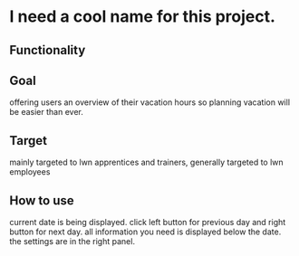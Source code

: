 # I need a cool name for this project.

## Functionality

## Goal
offering users an overview of their vacation hours so planning vacation will be easier than ever.

## Target
mainly targeted to lwn apprentices and trainers, 
generally targeted to lwn employees

## How to use
current date is being displayed. click left button for previous day and right button for next day.
all information you need is displayed below the date. the settings are in the right panel.